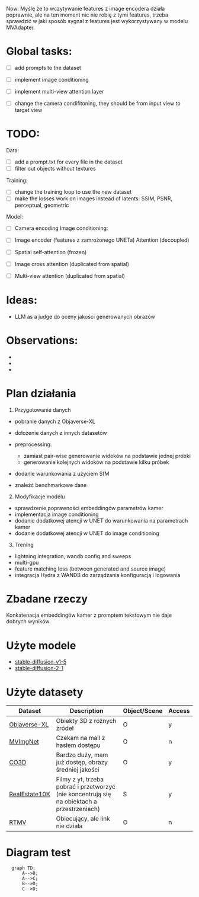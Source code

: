 Now:
Myślę że to wczytywanie features z image encodera działa poprawnie, ale na ten moment nic nie robię z tymi features, trzeba sprawdzić w jaki sposób sygnał z features jest wykorzystywany w modelu MVAdapter.





# Global tasks:
- [ ] add prompts to the dataset
- [ ] implement image conditioning
- [ ] implement multi-view attention layer
- [ ] change the camera condifitoning, they should be from input view to target view


# TODO:
Data:
- [ ] add a prompt.txt for every file in the dataset
- [ ] filter out objects without textures

Training:
- [ ] change the training loop to use the new dataset
- [ ] make the losses work on images instead of latents: SSIM, PSNR, perceptual, geometric

Model:
- [ ] Camera encoding
Image conditioning:
- [ ] Image encoder (features z zamrożonego UNETa)
Attention (decoupled)
- [ ] Spatial self-attention (frozen)
- [ ] Image cross attention (duplicated from spatial)
- [ ] Multi-view attention (duplicated from spatial)


# Ideas:
- LLM as a judge do oceny jakości generowanych obrazów




# Observations:
- 
- 
- 


# Plan działania

1. Przygotowanie danych
- pobranie danych z Objaverse-XL
- dołożenie danych z innych datasetów
- preprocessing:
  - zamiast pair-wise generowanie widoków na podstawie jednej próbki
  - generowanie kolejnych widoków na podstawie kilku próbek
- dodanie warunkowania z użyciem SfM

- znaleźć benchmarkowe dane

2. Modyfikacje modelu
- sprawdzenie poprawności embeddingów parametrów kamer
- implementacja image conditioning 
- dodanie dodatkowej atencji w UNET do warunkowania na parametrach kamer
- dodanie dodatkowej atencji w UNET do image conditioning

3. Trening 
- lightning integration, wandb config and sweeps
- multi-gpu
- feature matching loss (between generated and source image)
- integracja Hydra z WANDB do zarządzania konfiguracją i logowania

# Zbadane rzeczy
Konkatenacja embeddingów kamer z promptem tekstowym nie daje dobrych wyników.


# Użyte modele
- [stable-diffusion-v1-5](https://huggingface.co/Jiali/stable-diffusion-1.5)
- [stable-diffusion-2-1](https://huggingface.co/stabilityai/stable-diffusion-2-1)


# Użyte datasety
| Dataset | Description | Object/Scene |Access |
|---------|-------------|--------|--------|
| [Objaverse-XL](https://objaverse.allenai.org/)                        | Obiekty 3D z różnych źródeł | O | y |
| [MVImgNet](https://github.com/GAP-LAB-CUHK-SZ/MVImgNet/tree/main)     | Czekam na mail z hasłem dostępu | O | n |
| [CO3D](https://ai.meta.com/datasets/co3d-downloads/)                  | Bardzo duży, mam już dostęp, obrazy średniej jakości | O | y |
| [RealEstate10K](https://google.github.io/realestate10k/download.html) | Filmy z yt, trzeba pobrać i przetworzyć (nie koncentrują się na obiektach a przestrzeniach) | S | y |
| [RTMV](https://www.cs.umd.edu/~mmeshry/projects/rtmv/)                | Obiecujący, ale link nie działa | O | n |


# Diagram test
```mermaid
  graph TD;
      A-->B;
      A-->C;
      B-->D;
      C-->D;
```